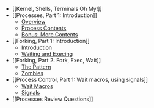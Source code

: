 * [[Kernel, Shells, Terminals Oh My!]]
* [[Processes, Part 1: Introduction]]
   * [Overview](https://github.com/angrave/SystemProgramming/wiki/Processes,-Part-1:-Introduction#overview)
   * [Process Contents](https://github.com/angrave/SystemProgramming/wiki/Processes,-Part-1:-Introduction#process-contents)
   * [Bonus: More Contents](https://github.com/angrave/SystemProgramming/wiki/Processes,-Part-1:-Introduction#process-functionslimitations-bonus)
* [[Forking, Part 1: Introduction]]
   * [Introduction](https://github.com/angrave/SystemProgramming/wiki/Forking%2C-Part-1%3A-Introduction#intro-to-fork)
   * [Waiting and Execing](https://github.com/angrave/SystemProgramming/wiki/Forking%2C-Part-1%3A-Introduction#waiting-and-execing)
* [[Forking, Part 2: Fork, Exec, Wait]]
   * [The Pattern](https://github.com/angrave/SystemProgramming/wiki/Forking,-Part-2:-Fork,-Exec,-Wait#the-pattern)
   * [Zombies](https://github.com/angrave/SystemProgramming/wiki/Forking,-Part-2:-Fork,-Exec,-Wait#zombies)
* [[Process Control, Part 1: Wait macros, using signals]]
   * [Wait Macros](https://github.com/angrave/SystemProgramming/wiki/Process-Control%2C-Part-1%3A-Wait-macros%2C-using-signals#wait-macros)
   * [Signals](https://github.com/angrave/SystemProgramming/wiki/Process-Control%2C-Part-1%3A-Wait-macros%2C-using-signals#signals)
* [[Processes Review Questions]]